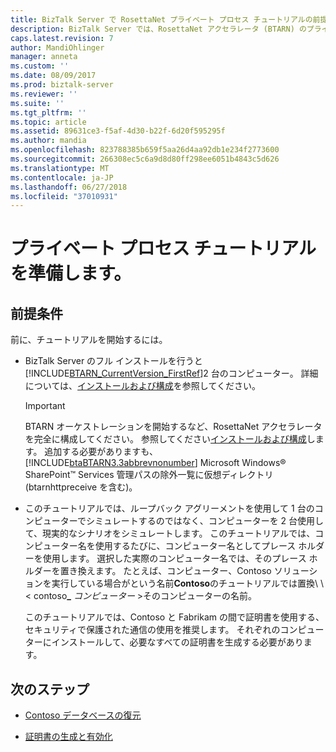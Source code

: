 ```yaml
---
title: BizTalk Server で RosettaNet プライベート プロセス チュートリアルの前提条件 |Microsoft Docs
description: BizTalk Server では、RosettaNet アクセラレータ (BTARN) のプライベート プロセス チュートリアルの手順の前提条件
caps.latest.revision: 7
author: MandiOhlinger
manager: anneta
ms.custom: ''
ms.date: 08/09/2017
ms.prod: biztalk-server
ms.reviewer: ''
ms.suite: ''
ms.tgt_pltfrm: ''
ms.topic: article
ms.assetid: 89631ce3-f5af-4d30-b22f-6d20f595295f
ms.author: mandia
ms.openlocfilehash: 823788385b659f5aa26d4aa92db1e234f2773600
ms.sourcegitcommit: 266308ec5c6a9d8d80ff298ee6051b4843c5d626
ms.translationtype: MT
ms.contentlocale: ja-JP
ms.lasthandoff: 06/27/2018
ms.locfileid: "37010931"
---
```

# <a name="prepare-for-the-private-process-tutorial"></a>プライベート プロセス チュートリアルを準備します。

## <a name="prerequisites"></a>前提条件
前に、チュートリアルを開始するには。
  
- BizTalk Server のフル インストールを行うと[!INCLUDE[BTARN_CurrentVersion_FirstRef](../../includes/btarn-currentversion-firstref-md.md)]2 台のコンピューター。 詳細については、[インストールおよび構成](install-configure-biztalk-accelerator-for-rosettanet.md)を参照してください。  
  
  > [!IMPORTANT]
  >  BTARN オーケストレーションを開始するなど、RosettaNet アクセラレータを完全に構成してください。 参照してください[インストールおよび構成](install-configure-biztalk-accelerator-for-rosettanet.md)します。 追加する必要がありますも、 [!INCLUDE[btaBTARN3.3abbrevnonumber](../../includes/btabtarn3-3abbrevnonumber-md.md)] Microsoft Windows® SharePoint™ Services 管理パスの除外一覧に仮想ディレクトリ (btarnhttpreceive を含む)。 
  
- このチュートリアルでは、ループバック アグリーメントを使用して 1 台のコンピューターでシミュレートするのではなく、コンピューターを 2 台使用して、現実的なシナリオをシミュレートします。 このチュートリアルでは、コンピューター名を使用するたびに、コンピューター名としてプレース ホルダーを使用します。 選択した実際のコンピューター名では、そのプレース ホルダーを置き換えます。 たとえば、コンピューター、Contoso ソリューションを実行している場合がという名前**Contoso**のチュートリアルでは置換\\ \\< contoso<strong>_</strong> *コンピューター* \>そのコンピューターの名前。  
  
  このチュートリアルでは、Contoso と Fabrikam の間で証明書を使用する、セキュリティで保護された通信の使用を推奨します。 それぞれのコンピューターにインストールして、必要なすべての証明書を生成する必要があります。  
  
## <a name="next-steps"></a>次のステップ
  
-   [Contoso データベースの復元](../../adapters-and-accelerators/accelerator-rosettanet/restoring-the-contoso-database.md)  
  
-   [証明書の生成と有効化](../../adapters-and-accelerators/accelerator-rosettanet/generating-and-enabling-certificates.md)